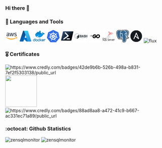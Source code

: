 ### Hi there 👋


### 🧰 Languages and Tools
<p align="left"><img src="https://github.com/github/explore/raw/main/topics/aws/aws.png" alt="aws" width="40" height="40"/> <img src="https://github.com/github/explore/raw/main/topics/azure/azure.png" alt="bash" width="40" height="40"/> <img src="https://github.com/github/explore/raw/main/topics/docker/docker.png" alt="docker" width="40" height="40"/>  <img src="https://github.com/github/explore/raw/main/topics/kubernetes/kubernetes.png" alt="docker" width="40" height="40"/> 
  <img src="https://github.com/github/explore/raw/main/topics/powershell/powershell.png" alt="bash" width="40" height="40"/>
<img src="https://github.com/github/explore/raw/main/topics/bash/bash.png" alt="bash" width="40" height="40"/>
<img src="https://github.com/github/explore/raw/main/topics/go/go.png" alt="go" width="40" height="40"/>
<img src="https://github.com/github/explore/raw/main/topics/sql-server/sql-server.png" alt="go" width="40" height="40"/>
  <img src="https://github.com/github/explore/raw/main/topics/postgresql/postgresql.png" alt="go" width="40" height="40"/>
  <img src="https://github.com/github/explore/raw/main/topics/ansible/ansible.png" alt="ansible" width="40" height="40"/>
<img src="https://cncf-branding.netlify.app/img/projects/flux/icon/color/flux-icon-color.png" alt="flux" width="40" height="40"/>
</p>

### 🎖 Certificates
<p align="left">
<img src="https://images.credly.com/size/680x680/images/0e284c3f-5164-4b21-8660-0d84737941bc/image.png" alt="https://www.credly.com/badges/42de9b6b-526b-498a-b831-7ef2f5303138/public_url" width="100" height="100"/> 
<img src="https://images.credly.com/size/680x680/images/987adb7e-49be-4e24-b67e-55986bd3fe66/azure-solutions-architect-expert-600x600.png"  width="100" height="100"/> 
<img src="https://images.credly.com/size/680x680/images/61542181-0e8d-496c-a17c-3d4bf590eda1/azure-data-engineer-associate-600x600.png" alt="https://www.credly.com/badges/88ad8aa8-a472-41c9-b667-ac331ec71a89/public_url" width="100" height="100"/> 
</p>

### :octocat: Github Statistics
<p align="left">
<img src="https://github-readme-stats.vercel.app/api?username=zensqlmonitor&show_icons=true&theme=radical" alt="zensqlmonitor" width="300" height="110" />
<img src="https://github-readme-stats.vercel.app/api/top-langs/?username=zensqlmonitor&layout=compact&hide=html&theme=radical" width="300" height="110"  alt="zensqlmonitor"/>
</p>


<!--
**zensqlmonitor/zensqlmonitor** is a ✨ _special_ ✨ repository because its `README.md` (this file) appears on your GitHub profile.

Here are some ideas to get you started:

- 🔭 I’m currently working on ...
- 🌱 I’m currently learning ...
- 👯 I’m looking to collaborate on ...
- 🤔 I’m looking for help with ...
- 💬 Ask me about ...
- 📫 How to reach me: ...
- 😄 Pronouns: ...
- ⚡ Fun fact: ...
-->
